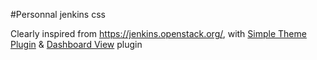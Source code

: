 #Personnal jenkins css

Clearly inspired from https://jenkins.openstack.org/, with [Simple Theme Plugin](https://wiki.jenkins-ci.org/display/JENKINS/Simple+Theme+Plugin) & [Dashboard View](https://wiki.jenkins-ci.org/display/JENKINS/Dashboard+View) plugin
